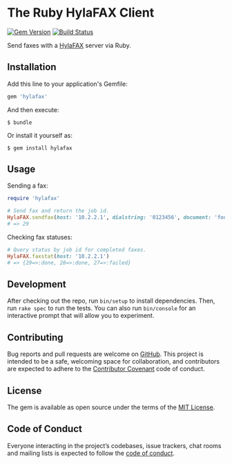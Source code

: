 # The Ruby HylaFAX Client

[![Gem Version](https://badge.fury.io/rb/hylafax.svg)](https://badge.fury.io/rb/hylafax)
[![Build Status](https://travis-ci.org/bjoernalbers/hylafax.svg?branch=master)](https://travis-ci.org/bjoernalbers/hylafax)

Send faxes with a
[HylaFAX](http://www.hylafax.org/)
server via Ruby.


## Installation

Add this line to your application's Gemfile:

```ruby
gem 'hylafax'
```

And then execute:

    $ bundle

Or install it yourself as:

    $ gem install hylafax


## Usage

Sending a fax:

```ruby
require 'hylafax'

# Send fax and return the job id.
HylaFAX.sendfax(host: '10.2.2.1', dialstring: '0123456', document: 'foo.pdf')
# => 29

```

Checking fax statuses:

```ruby
# Query status by job id for completed faxes.
HylaFAX.faxstat(host: '10.2.2.1')
# => {29=>:done, 28=>:done, 27=>:failed}
```


## Development

After checking out the repo, run `bin/setup` to install dependencies.
Then, run `rake spec` to run the tests.
You can also run `bin/console` for an interactive prompt that will allow you to
experiment.


## Contributing

Bug reports and pull requests are welcome on
[GitHub](https://github.com/bjoernalbers/hylafax).
This project is intended to be a safe, welcoming space for collaboration, and
contributors are expected to adhere to the
[Contributor Covenant](http://contributor-covenant.org)
code of conduct.


## License

The gem is available as open source under the terms of the
[MIT License](http://opensource.org/licenses/MIT).


## Code of Conduct

Everyone interacting in the project’s codebases, issue trackers, chat rooms and
mailing lists is expected to follow the
[code of conduct](https://github.com/bjoernalbers/hylafax/blob/master/CODE_OF_CONDUCT.md).
